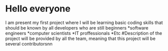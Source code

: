 # Hello everyone
I am present my first project where I will be learning basic coding skills that should be known by all developers who are still beginners
*software engineers
*computer scientists
*IT proffessionals
*Etc
#Description of 
the project will be provided by all the team, meaning that this project will be several contributorsnn

